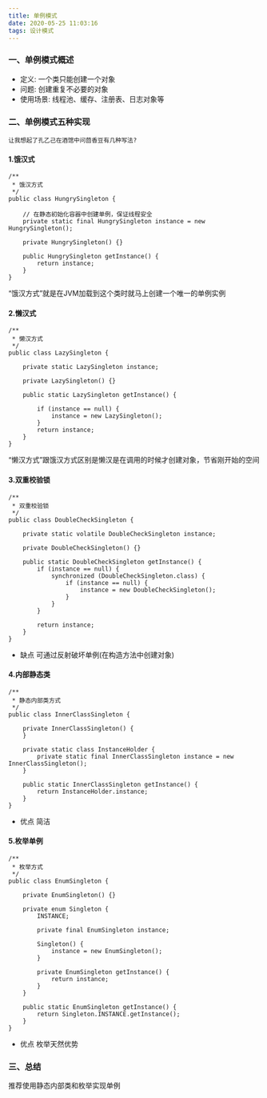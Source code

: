 ```yaml
---
title: 单例模式
date: 2020-05-25 11:03:16
tags: 设计模式
---
```

### 一、单例模式概述
* 定义: 一个类只能创建一个对象
* 问题: 创建重复不必要的对象
* 使用场景: 线程池、缓存、注册表、日志对象等

<!--more-->
### 二、单例模式五种实现
``让我想起了孔乙己在酒馆中问茴香豆有几种写法?``

#### 1.饿汉式
````
/**
 * 饿汉方式
 */
public class HungrySingleton {

    // 在静态初始化容器中创建单例，保证线程安全
    private static final HungrySingleton instance = new HungrySingleton();

    private HungrySingleton() {}

    public HungrySingleton getInstance() {
        return instance;
    }
}
````
“饿汉方式”就是在JVM加载到这个类时就马上创建一个唯一的单例实例
#### 2.懒汉式
````
/**
 * 懒汉方式
 */
public class LazySingleton {

    private static LazySingleton instance;

    private LazySingleton() {}

    public static LazySingleton getInstance() {

        if (instance == null) {
            instance = new LazySingleton();
        }
        return instance;
    }
}
````
“懒汉方式”跟饿汉方式区别是懒汉是在调用的时候才创建对象，节省刚开始的空间

#### 3.双重校验锁
````
/**
 * 双重校验锁
 */
public class DoubleCheckSingleton {

    private static volatile DoubleCheckSingleton instance;

    private DoubleCheckSingleton() {}

    public static DoubleCheckSingleton getInstance() {
        if (instance == null) {
            synchronized (DoubleCheckSingleton.class) {
                if (instance == null) {
                    instance = new DoubleCheckSingleton();
                }
            }
        }

        return instance;
    }
}
````
* 缺点 可通过反射破坏单例(在构造方法中创建对象)

#### 4.内部静态类
````
/**
 * 静态内部类方式
 */
public class InnerClassSingleton {

    private InnerClassSingleton() {
    }

    private static class InstanceHolder {
        private static final InnerClassSingleton instance = new InnerClassSingleton();
    }

    public static InnerClassSingleton getInstance() {
        return InstanceHolder.instance;
    }
}
````
* 优点 简洁

#### 5.枚举单例
````
/**
 * 枚举方式
 */
public class EnumSingleton {

    private EnumSingleton() {}

    private enum Singleton {
        INSTANCE;

        private final EnumSingleton instance;

        Singleton() {
            instance = new EnumSingleton();
        }

        private EnumSingleton getInstance() {
            return instance;
        }
    }

    public static EnumSingleton getInstance() {
        return Singleton.INSTANCE.getInstance();
    }
}
````
* 优点 枚举天然优势

### 三、总结
推荐使用静态内部类和枚举实现单例
